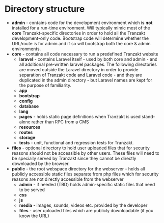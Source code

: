 # Directory structure
* **admin** -
    contains code for the development environment which is **not** installed for a run-time environment.
    Will typically mimic most of the **core** Tranzakt-specific directories in order to hold all the Tranzakt
    development-only code. Bootstrap code will determine whether the URL/route is for admin and if so will
    bootstrap both the core & admin environments.
* **core** -
    contains all code necessary to run a predefined Tranzakt website
  * **laravel** -
      contains Laravel itself - used by both core and admin - and all additional pre-written laravel packages.
      The following directories are moved outside the Laravel directory in order to provide separation of
      Tranzakt code and Laravel code - and they are duplicated in the admin directory -
      but Laravel names are kept for the purpose of familiarity.
  * **app**
  * **bootstrap**
  * **config**
  * **database**
  * **lang**
  * **pages** -
      holds static page definitions when Tranzakt is used stand-alone rather than RPC from a CMS
  * **resources**
  * **routes**
  * **storage**
  * **tests** -
      unit, functional and regression tests for Tranzakt.
* **files** -
    optional directory to hold user uploaded files that for security reasons should not be accessible by other users.
    These files will need to be specially served by Tranzakt since they cannot be directly downloaded by the browser.
* **public** -
    the root webspace directory for the webserver - holds all publicly accessible static files
    separate from php files which for security reasons are not directly accessible from the webserver
  * **admin** -
      if needed (TBD) holds admin-specific static files that need to be served
  * **css**
  * **js**
  * **media** -
      images, sounds, videos etc. provided by the developer
  * **files** -
      user uploaded files which are publicly downloadable (if you know the URL)

